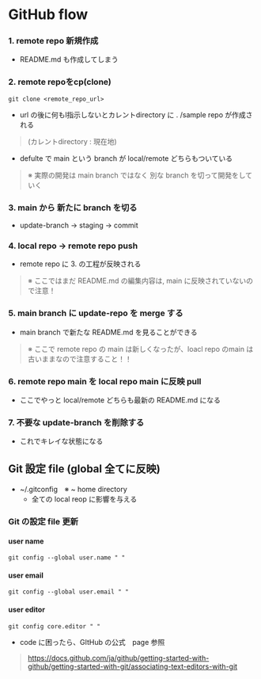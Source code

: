 # GitHub flow
### 1. remote  repo 新規作成
- README.md も作成してしまう
### 2. remote repoをcp(clone)
    git clone <remote_repo_url>
- url の後に何もl指示しないとカレントdirectory に . /sample repo が作成される
>  (カレントdirectory : 現在地)
- defulte で main という branch が local/remote どちらもついている
> ※ 実際の開発は main branch ではなく 別な branch を切って開発をしていく
### 3. main から 新たに branch を切る
- update-branch → staging → commit
### 4. local repo → remote repo push
- remote repo に 3. の工程が反映される
> ※ ここではまだ README.md の編集内容は, main に反映されていないので注意！
### 5. main branch に update-repo を merge する
- main branch で新たな README.md を見ることができる
> ※ ここで remote repo の main は新しくなったが、loacl repo のmain は古いままなので注意すること！！
### 6. remote repo main を local repo main に反映  pull
- ここでやっと local/remote どちらも最新の README.md になる
### 7. 不要な update-branch を削除する
- これでキレイな状態になる
## Git 設定 file (global 全てに反映)
- ~/.gitconfig　※ ~ home directory
   - 全ての local reop に影響を与える
### Git の設定 file 更新
#### user name
    git config --global user.name " "
#### user email
    git config --global user.email " "
#### user editor
    git config core.editor " "
- code に困ったら、GItHub の公式　page 参照
> https://docs.github.com/ja/github/getting-started-with-github/getting-started-with-git/associating-text-editors-with-git

